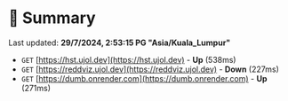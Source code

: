 # 📖 Summary
Last updated: **29/7/2024, 2:53:15 PG "Asia/Kuala_Lumpur"**

- `GET` [https://hst.ujol.dev](https://hst.ujol.dev) - **Up** (538ms)
- `GET` [https://reddviz.ujol.dev](https://reddviz.ujol.dev) - **Down** (227ms)
- `GET` [https://dumb.onrender.com](https://dumb.onrender.com) - **Up** (271ms)
